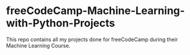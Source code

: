 # freeCodeCamp-Machine-Learning-with-Python-Projects
This repo contains all my projects done for freeCodeCamp during their Machine Learning Course. 
